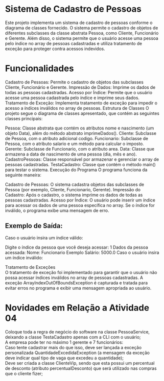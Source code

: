 # Sistema de Cadastro de Pessoas
Este projeto implementa um sistema de cadastro de pessoas conforme o diagrama de classes fornecido. O sistema permite o cadastro de objetos de diferentes subclasses da classe abstrata Pessoa, como Cliente, Funcionário e Gerente. Além disso, o sistema permite que o usuário acesse uma pessoa pelo índice no array de pessoas cadastradas e utiliza tratamento de exceção para proteger contra acessos indevidos.

# Funcionalidades
Cadastro de Pessoas: Permite o cadastro de objetos das subclasses Cliente, Funcionário e Gerente.
Impressão de Dados: Imprime os dados de todas as pessoas cadastradas.
Acesso por Índice: Permite que o usuário acesse uma pessoa cadastrada pelo índice e imprime seus dados.
Tratamento de Exceção: Implementa tratamento de exceção para impedir o acesso a índices inválidos no array de pessoas.
Estrutura de Classes
O projeto segue o diagrama de classes apresentado, que contém as seguintes classes principais:

Pessoa: Classe abstrata que contém os atributos nome e nascimento (um objeto Data), além do método abstrato imprimeDados().
Cliente: Subclasse de Pessoa, com o atributo adicional codigo.
Funcionario: Subclasse de Pessoa, com o atributo salario e um método para calcular o imposto.
Gerente: Subclasse de Funcionario, com o atributo area.
Data: Classe que armazena a data de nascimento de uma pessoa (dia, mês e ano).
CadastroPessoas: Classe responsável por armazenar e gerenciar o array de pessoas cadastradas.
TestaCadastro: Classe que contém o método main() para testar o sistema.
Execução do Programa
O programa funciona da seguinte maneira:

Cadastro de Pessoas: O sistema cadastra objetos das subclasses de Pessoa (por exemplo, Cliente, Funcionario, Gerente).
Impressão do Cadastro: Após o cadastro, o sistema imprime os dados de todas as pessoas cadastradas.
Acesso por Índice: O usuário pode inserir um índice para acessar os dados de uma pessoa específica no array. Se o índice for inválido, o programa exibe uma mensagem de erro.

## Exemplo de Saída:
Caso o usuário insira um índice válido:

Digite o índice da pessoa que você deseja acessar: 1
Dados da pessoa acessada:
Nome: Funcionario Exemplo
Salário: 5000.0
Caso o usuário insira um índice inválido:

Tratamento de Exceções
<br>
O tratamento de exceção foi implementado para garantir que o usuário não possa acessar índices inválidos no array de pessoas cadastradas. A exceção ArrayIndexOutOfBoundsException é capturada e tratada para evitar erros no programa e exibir uma mensagem apropriada ao usuário.

# Novidades em Relação a Atividade 04

Coloque toda a regra de negócio do software na classe PessoaService, deixando a classe TestaCadastro apenas com a CLI com o usuário;
<br>
A empresa pode ter no máximo 1 gerente e 7 funcionários:
<br>
Caso tente cadastrar mais do que isso, deve ser lançada a exceção personalizada QuantidadeExcedidaException (a mensagem da exceção deve indicar qual tipo de vaga que excedeu a quantidade);
<br>
Deve ser criada a classe ClienteVip, sendo que esta possui um percentual de desconto (atributo percentualDesconto) que será utilizado nas compras que o cliente fizer;